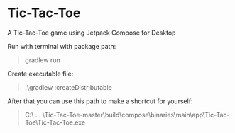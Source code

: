 # Tic-Tac-Toe
A Tic-Tac-Toe game using Jetpack Compose for Desktop

Run with terminal with package path:
>gradlew run

Create executable file:
>.\gradlew :createDistributable

After that you can use this path to make a shortcut for yourself:
>C:\ ... \Tic-Tac-Toe-master\build\compose\binaries\main\app\Tic-Tac-Toe\Tic-Tac-Toe.exe
